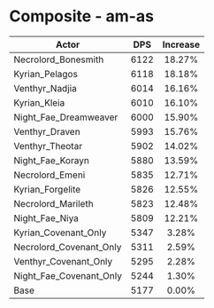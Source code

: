 # Composite - am-as
| Actor | DPS | Increase |
|---|:---:|:---:|
|Necrolord_Bonesmith|6122|18.27%|
|Kyrian_Pelagos|6118|18.18%|
|Venthyr_Nadjia|6014|16.16%|
|Kyrian_Kleia|6010|16.10%|
|Night_Fae_Dreamweaver|6000|15.90%|
|Venthyr_Draven|5993|15.76%|
|Venthyr_Theotar|5902|14.02%|
|Night_Fae_Korayn|5880|13.59%|
|Necrolord_Emeni|5835|12.71%|
|Kyrian_Forgelite|5826|12.55%|
|Necrolord_Marileth|5823|12.48%|
|Night_Fae_Niya|5809|12.21%|
|Kyrian_Covenant_Only|5347|3.28%|
|Necrolord_Covenant_Only|5311|2.59%|
|Venthyr_Covenant_Only|5295|2.28%|
|Night_Fae_Covenant_Only|5244|1.30%|
|Base|5177|0.00%|
